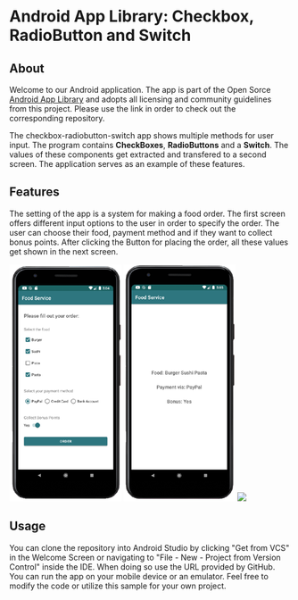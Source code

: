 # Android App Library: Checkbox, RadioButton and Switch

## About
Welcome to our Android application. The app is part of the Open Sorce [Android App Library](https://github.com/LukPle/android-app-library.git) 
and adopts all licensing and community guidelines from this project. Please use the link in order to check out the corresponding repository.

The checkbox-radiobutton-switch app shows multiple methods for user input. The program contains **CheckBoxes**, **RadioButtons** and a **Switch**.
The values of these components get extracted and transfered to a second screen. The application serves as an example of these features.

## Features
The setting of the app is a system for making a food order. The first screen offers different input options to the user in order to specify the order. The user can choose
their food, payment method and if they want to collect bonus points. After clicking the Button for placing the order, all these values get shown in the next screen. </br>

![](demo_pictures/Screen1.png)
![](demo_pictures/Screen2.png)
![](demo_pictures/Screen3.png)

## Usage
You can clone the repository into Android Studio by clicking "Get from VCS" in the Welcome Screen or navigating to "File - New - Project from Version Control" inside 
the IDE. When doing so use the URL provided by GitHub. You can run the app on your mobile device or an emulator. Feel free to modify the code or utilize this sample 
for your own project.
